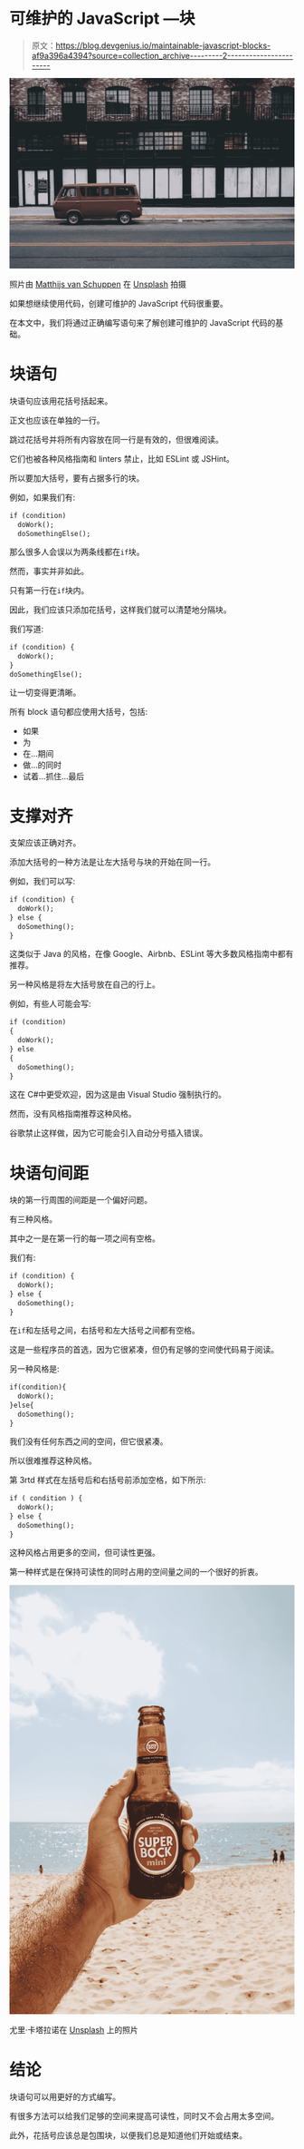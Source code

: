 # 可维护的 JavaScript —块

> 原文：<https://blog.devgenius.io/maintainable-javascript-blocks-af9a396a4394?source=collection_archive---------2----------------------->

![](img/68a8739918b93d711c70bfdf91006ff0.png)

照片由 [Matthijs van Schuppen](https://unsplash.com/@mattvs?utm_source=medium&utm_medium=referral) 在 [Unsplash](https://unsplash.com?utm_source=medium&utm_medium=referral) 拍摄

如果想继续使用代码，创建可维护的 JavaScript 代码很重要。

在本文中，我们将通过正确编写语句来了解创建可维护的 JavaScript 代码的基础。

# 块语句

块语句应该用花括号括起来。

正文也应该在单独的一行。

跳过花括号并将所有内容放在同一行是有效的，但很难阅读。

它们也被各种风格指南和 linters 禁止，比如 ESLint 或 JSHint。

所以要加大括号，要有占据多行的块。

例如，如果我们有:

```
if (condition)
  doWork();
  doSomethingElse();
```

那么很多人会误以为两条线都在`if`块。

然而，事实并非如此。

只有第一行在`if`块内。

因此，我们应该只添加花括号，这样我们就可以清楚地分隔块。

我们写道:

```
if (condition) {
  doWork();
}
doSomethingElse();
```

让一切变得更清晰。

所有 block 语句都应使用大括号，包括:

*   如果
*   为
*   在…期间
*   做…的同时
*   试着…抓住…最后

# 支撑对齐

支架应该正确对齐。

添加大括号的一种方法是让左大括号与块的开始在同一行。

例如，我们可以写:

```
if (condition) {
  doWork();
} else {
  doSomething();
}
```

这类似于 Java 的风格，在像 Google、Airbnb、ESLint 等大多数风格指南中都有推荐。

另一种风格是将左大括号放在自己的行上。

例如，有些人可能会写:

```
if (condition) 
{
  doWork();
} else 
{
  doSomething();
}
```

这在 C#中更受欢迎，因为这是由 Visual Studio 强制执行的。

然而，没有风格指南推荐这种风格。

谷歌禁止这样做，因为它可能会引入自动分号插入错误。

# 块语句间距

块的第一行周围的间距是一个偏好问题。

有三种风格。

其中之一是在第一行的每一项之间有空格。

我们有:

```
if (condition) {
  doWork();
} else {
  doSomething();
}
```

在`if`和左括号之间，右括号和左大括号之间都有空格。

这是一些程序员的首选，因为它很紧凑，但仍有足够的空间使代码易于阅读。

另一种风格是:

```
if(condition){
  doWork();
}else{
  doSomething();
}
```

我们没有任何东西之间的空间，但它很紧凑。

所以很难推荐这种风格。

第 3rtd 样式在左括号后和右括号前添加空格，如下所示:

```
if ( condition ) {
  doWork();
} else {
  doSomething();
}
```

这种风格占用更多的空间，但可读性更强。

第一种样式是在保持可读性的同时占用的空间量之间的一个很好的折衷。

![](img/517fe51031cd25368488c9b76956c8f7.png)

尤里·卡塔拉诺在 [Unsplash](https://unsplash.com?utm_source=medium&utm_medium=referral) 上的照片

# 结论

块语句可以用更好的方式编写。

有很多方法可以给我们足够的空间来提高可读性，同时又不会占用太多空间。

此外，花括号应该总是包围块，以便我们总是知道他们开始或结束。